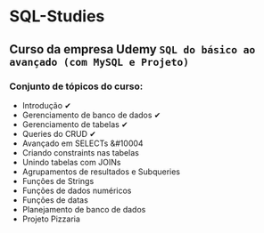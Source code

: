 # SQL-Studies
## Curso da empresa Udemy `SQL do básico ao avançado (com MySQL e Projeto)`

### Conjunto de tópicos do curso:
- Introdução &#10004;
- Gerenciamento de banco de dados &#10004;
- Gerenciamento de tabelas &#10004;
- Queries do CRUD &#10004;
- Avançado em SELECTs &#10004
- Criando constraints nas tabelas
- Unindo tabelas com JOINs
- Agrupamentos de resultados e Subqueries
- Funções de Strings
- Funções de dados numéricos
- Funções de datas
- Planejamento de banco de dados
- Projeto Pizzaria
